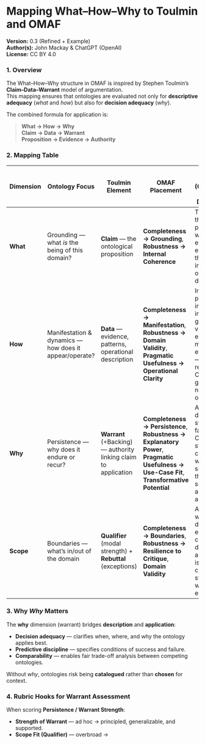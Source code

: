 # Mapping What–How–Why to Toulmin and OMAF

**Version:** 0.3 (Refined + Example)  
**Author(s):** John Mackay & ChatGPT (OpenAI)  
**License:** CC BY 4.0
### 1. Overview

The What–How–Why structure in OMAF is inspired by Stephen Toulmin’s **Claim–Data–Warrant** model of argumentation.  
This mapping ensures that ontologies are evaluated not only for **descriptive adequacy** (*what* and *how*) but also for **decision adequacy** (*why*).

The combined formula for application is:

> **What → How → Why**  
> **Claim → Data → Warrant**  
> **Proposition → Evidence → Authority**

### 2. Mapping Table

| Dimension | Ontology Focus                                         | Toulmin Element                                                 | OMAF Placement                                                                                                                            | Worked Example (Conference of Difference)                                                                                                       |
| --------- | ------------------------------------------------------ | --------------------------------------------------------------- | ----------------------------------------------------------------------------------------------------------------------------------------- | ----------------------------------------------------------------------------------------------------------------------------------------------- |
| **What**  | Grounding — what *is* the being of this domain?        | **Claim** — the ontological proposition                         | **Completeness → Grounding**, **Robustness → Internal Coherence**                                                                         | The CoD is the universal process by which all existence emerges through interaction of difference.                                              |
| **How**   | Manifestation & dynamics — how does it appear/operate? | **Data** — evidence, patterns, operational description          | **Completeness → Manifestation**, **Robustness → Domain Validity**, **Pragmatic Usefulness → Operational Clarity**                        | In physics, particle interactions; in biology, genetic variation; in economics, market exchanges — each reflects a CoD generating new outcomes. |
| **Why**   | Persistence — why does it endure or recur?             | **Warrant** (+Backing) — authority linking claim to application | **Completeness → Persistence**, **Robustness → Explanatory Power**, **Pragmatic Usefulness → Use-Case Fit**, **Transformative Potential** | Across domains, systems that fail in the CoD stagnate and collapse, whereas success in the CoD sustains adaptation and survival.                |
| **Scope** | Boundaries — what’s in/out of the domain               | **Qualifier** (modal strength) + **Rebuttal** (exceptions)      | **Completeness → Boundaries**, **Robustness → Resilience to Critique**, **Domain Validity**                                               | Applies wherever difference exists and can interact; does not apply to isolated, closed systems with no exchange.                               |
### 3. Why *Why* Matters

The **why** dimension (warrant) bridges **description** and **application**:

- **Decision adequacy** — clarifies when, where, and why the ontology applies best.  
- **Predictive discipline** — specifies conditions of success and failure.  
- **Comparability** — enables fair trade-off analysis between competing ontologies.  

Without *why*, ontologies risk being **catalogued** rather than **chosen** for context.
### 4. Rubric Hooks for Warrant Assessment

When scoring **Persistence / Warrant Strength**:

- **Strength of Warrant** — ad hoc → principled, generalizable, and supported.  
- **Scope Fit (Qualifier)** — overbroad →
